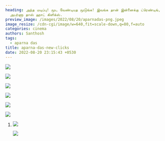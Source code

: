 ```yaml
---
heading: அந்த மடிப்பு! மூட வேண்டியத மூடுங்க! இவங்க தான் இன்னைக்கு ட்ரெண்டிங்,
  அபர்ணா தாஸ் ஹாட் கிளிக்ஸ்.
preview_image: /images/2022/08/20/aparnadas-png.jpeg
image_resize: /cdn-cgi/image/w=640,fit=scale-down,q=80,f=auto
categories: cinema
authors: Santhosh
tags:
  - aparna das
title: aparna-das-new-clicks
date: 2022-08-20 23:15:43 +0530
---
```

![](/images/2022/08/20/aparnadas44.jpeg)

![](/images/2022/08/20/aparnadas6-2-.jpeg)

![](/images/2022/08/20/aparnadas66.jpeg)

![](/images/2022/08/20/aparnadas22.jpeg)

![](/images/2022/08/20/aparnadas8.jpeg)

![](/images/2022/08/20/aparnadas6.jpeg)

1. ![](/images/2022/08/20/aparnadas2.jpeg)

   ![](/images/2022/08/20/aparnadas.jpeg)